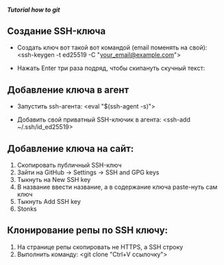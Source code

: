 ##### Tutorial how to git

## Создание SSH-ключа

+ Создать ключ вот такой вот командой (email поменять на свой):
<ssh-keygen -t ed25519 -C "your_email@example.com">

+ Нажать Enter три раза подряд, чтобы скипануть скучный текст:

## Добавление ключа в агент

+ Запустить ssh-агента:
<eval "$(ssh-agent -s)">

+ Добавить свой приватный SSH-ключик в агента:
<ssh-add ~/.ssh/id_ed25519>

## Добавление ключа на сайт:

1. Скопировать публичный SSH-ключ
2. Зайти на GitHub -> Settings -> SSH and GPG keys
3. Тыкнуть на New SSH key
4. В название ввести название, а в содержание ключа paste-нуть сам ключ
5. Тыкнуть Add SSH key
6. Stonks

## Клонирование репы по SSH ключу:

1. На странице репы скопировать не HTTPS, а SSH строку
2. Выполнить команду:
<git clone "Ctrl+V ссылочку">
